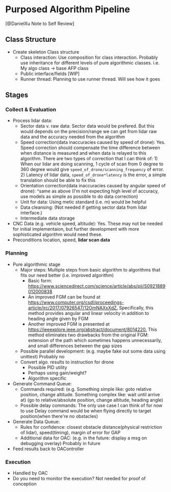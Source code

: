 # Purposed Algorithm Pipeline

[@DanielXu Note to Self Review]

## Class Structure

- Create skeleton Class structure
  - Class interaction: Use composition for class interaction. Probably use inheritance for different levels of pure algorithmic classes. i.e. My algo class -> base AFP class
  - Public interface/fields [WIP]
  - Runner thread: Planning to use runner thread. Will see how it goes

## Stages

### Collect & Evaluation

- Process lidar data:
  - Sector data v. raw data: Sector data would be prefered. But this would depends on the precision/range we can get from lidar raw data and the accuracy needed from the algorithm
  - Speed correction(data inaccuracies caused by speed of drone): Yes. Speed correction should compensate the time difference between when distance is measured and when data is relayed to this algorithm. There are two types of correction that I can think of: 1) When our lidar are doing scanning, 1 cycle of scan from 0 degree to 360 degree would give `speed_of_drone/scanning_frequency` of error. 2) Latency of lidar data, `speed_of_drone*latency` is the error, a simple translation should be able to fix this
  - Orientation correction(data inaccuracies caused by angular speed of drone): ^same as above (I'm not expecting high level of accuracy, use models as simple as possible to do data correction)
  - Unit for data: Using metic standard (i.e. m) would be helpful
  - Data cleansing: (Not needed if getting sector data from lidar interface.)
  - Intermediate data storage
- CNC Data (e.g. vehicle speed, altitude): Yes. These may not be needed for initial implementaion, but further development with more sophisticated algorithm would need these.
- Preconditions location, speed, **lidar scan data**

### Planning

- Pure algorithmic stage
  - Major steps: Multiple steps from basic algorithm to algorithms that fits our need better (i.e. improved algorithm)
    - Basic form: <https://www.sciencedirect.com/science/article/abs/pii/S0921889012000838>
    - An improved FGM can be found at <https://www.computer.org/csdl/proceedings-article/irc/2017/07926547/12OmNAXxXdZ.> Specifically, this method provides angular and linear velocity in addition to heading angle given by FGM
    - Another improved FGM is presented at <https://ieeexplore.ieee.org/abstract/document/8014220.> This method eliminates two drawbacks from the original FGM: extension of the path which sometimes happens unnecessarily, and small differences between the gap sizes
  - Possible parallel development: (e.g. maybe fake out some data using unittest) Probably no
  - Convert algo. results to instruction for drone
    - Possible PID utility
    - Perhaps using gain/weight?
    - Algorithm specific
- Generate Command Queue:
  - Commands required: (e.g. Something simple like: goto relative position, change altitude. Something complex like: wait until arrive at) (go to relative/absolute position, change altitude, heading angle)
  - Possible delay commands: The only use case I can think of for now to use Delay command would be when flying directly to target position(when there're no obstacles)
- Generate Data Queue:
  - Rules for confidence: closest obstacle distance(physical restriction of lidar), speed(timing), margin of error for GAP
  - Additional data for OAC: (e.g. in the future: display a msg on debugging overlay) Probably in future
- Feed results back to OAController

### Execution

- Handled by OAC
- Do you need to monitor the execution? Not needed for proof of conception
